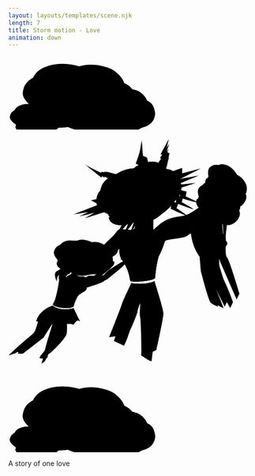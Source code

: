 ```yaml
---
layout: layouts/templates/scene.njk
length: 7
title: Storm motion - Love
animation: down
---
```


<svg class="vector z-one" xmlns="http://www.w3.org/2000/svg">
  <g class="cloud-one">
    <ellipse cx="117.7" cy="60" rx="69.8" ry="42.8" transform="rotate(6.5 117.7 60)"/>
    <path d="M59.3 34.2A72 72 0 0 1 118 18.6c36.6 5.7 45.4 14.7 56 22.3"/>
    <ellipse cx="173.4" cy="62.3" rx="63.6" ry="43.6" transform="rotate(6.5 173.4 62.3)"/>
    <path d="M131.4 32.8c4.8-5.8 28.3-14.3 58.2-10.9 22.5 2.6 32.2 13.3 42.2 27.2"/>
    <ellipse cx="206.1" cy="94.8" rx="53.9" ry="45.1" transform="rotate(6.5 206.1 94.8)"/>
    <path d="M218.7 140c16.4-10.8 34.5-12 38.6-33.8 4-21.9-.5-50.8-39.2-54"/>
    <ellipse cx="158.6" cy="98.9" rx="81.2" ry="54.6" transform="rotate(6.5 158.6 99)"/>
    <path d="M228.1 112.4c-1.3 11.3-23.8 37.6-45.5 40.3A106 106 0 0 1 124 146"/>
    <ellipse cx="82.9" cy="76.7" rx="53" ry="38" transform="rotate(6.5 82.9 76.7)"/>
    <path d="M54.3 116.5C52 137 81.8 145 98.1 146.2c20.2 1.5 48.8-7.2 54.7-12"/>
    <ellipse cx="105.5" cy="104.8" rx="52.1" ry="38" transform="rotate(6.5 105.5 104.8)"/>
    <path d="M78.2 39.5C66 40 44.5 46.8 35 61c-12 17.7-2.2 27.6 4.1 34 6.4 6.3 23 16.1 31 17"/>
    <ellipse cx="203.4" cy="93.7" rx="46.2" ry="28.3" transform="rotate(6.5 203.4 93.7)"/>
    <path d="M164.7 76.7a47.7 47.7 0 0 1 38.8-10.4c24.3 3.8 30.1 9.8 37.2 14.8"/>
    <ellipse cx="240.3" cy="95.3" rx="42.1" ry="28.8" transform="rotate(6.5 240.3 95.3)"/>
    <path d="M212.5 75.8c3.2-3.9 18.7-9.5 38.5-7.3 14.9 1.7 21.3 8.8 28 18"/>
    <ellipse cx="261.9" cy="116.8" rx="35.7" ry="29.9" transform="rotate(6.5 262 116.8)"/>
    <path d="M270.3 146.8c10.8-7.2 22.8-8 25.5-22.5 2.7-14.4-.3-33.6-26-35.7"/>
    <ellipse cx="230.4" cy="119.5" rx="53.8" ry="36.2" transform="rotate(6.5 230.4 119.5)"/>
    <path d="M276.5 128.5c-.9 7.4-15.8 24.9-30.1 26.6-18 2.2-27.7 0-39-4.4"/>
    <ellipse cx="180.3" cy="104.8" rx="35.1" ry="25.2" transform="rotate(6.5 180.3 104.8)"/>
    <path d="M161.4 131.2c-1.5 13.5 18.2 18.8 29 19.6a73 73 0 0 0 36.2-8"/>
    <ellipse cx="195.3" cy="123.4" rx="34.5" ry="25.2" transform="rotate(6.5 195.3 123.4)"/>
    <path d="M177.2 80.2c-8 .3-22.3 4.8-28.6 14.1-8 11.8-1.5 18.4 2.7 22.5a51.1 51.1 0 0 0 20.5 11.3"/>
    <ellipse cx="43" cy="117.6" rx="31.3" ry="19.2" transform="rotate(6.5 43 117.6)"/>
    <path d="M16.8 106A32.3 32.3 0 0 1 43 99c16.5 2.6 20.4 6.6 25.2 10"/>
    <ellipse cx="68" cy="118.7" rx="28.6" ry="19.6" transform="rotate(6.5 68 118.7)"/>
    <path d="M49.2 105.4c2.1-2.6 12.7-6.4 26-4.9 10.2 1.2 14.6 6 19 12.2"/>
    <ellipse cx="82.7" cy="133.2" rx="24.2" ry="20.3" transform="rotate(6.5 82.7 133.2)"/>
    <path d="M88.4 153.6c7.3-5 15.5-5.4 17.3-15.3 1.8-9.8-.2-22.7-17.6-24.2"/>
    <ellipse cx="61.3" cy="135.1" rx="36.5" ry="24.5" transform="rotate(6.5 61.3 135)"/>
    <path d="M92.6 141.2c-.6 5-10.7 16.9-20.4 18a47.6 47.6 0 0 1-26.4-3"/>
    <ellipse cx="27.3" cy="125.1" rx="23.8" ry="17.1" transform="rotate(6.5 27.3 125.1)"/>
    <path d="M14.5 143c-1 9.2 12.4 12.8 19.7 13.3 9 .7 21.9-3.2 24.5-5.4"/>
    <ellipse cx="37.5" cy="137.7" rx="23.4" ry="17.1" transform="rotate(6.5 37.5 137.7)"/>
    <path d="M25.3 108.4c-5.5.2-15.2 3.3-19.5 9.6-5.4 8-1 12.4 1.9 15.3a34.7 34.7 0 0 0 13.9 7.6"/>
  </g>
</svg>

<svg class="vector z-two" xmlns="http://www.w3.org/2000/svg" height="100%" width="100%" viewBox="0 0 720 720">
    <g class="motion-slow-one">
      <g>
        <path d="M559 252.8c2.6-7.3 12.7-16.3 17.4-19.8-4 5.5 1.7 13 5 16v7.6l-5 11.4H559c-1-2-2.6-8 0-15.2Z"/>
        <path d="M539 243.2c5.3-3.6 16.6 1.5 21.5 4.5 0 20.3 19.8 7.6 23.1 8.3 23 3.8 17.3 29.3 12.4 33-5 3.8-.9 61.6 0 63.1-7.3 5.4-31.6-2.2-43-6.7l-14-49.6c-3.5-4.5-11-15-12.3-21-1.7-7.5 5.8-27 12.4-31.6Z"/>
        <path d="M531.6 317.7c-12.5-55 6.6-72.3 12.4-74.6 4.2-2.8 5.8 56.5 0 66.3-4.6 7.8 8 34.4 15 46.7l11.6 15.8 5 15.1c-10.6-4.8-34-25.3-44-69.3ZM586.3 278.5c-2.6-12.7 3.9-18.3 7.5-19.6 14 3.8 10.8 46 13.3 58.8 2.4 12.8 0 35.4 7.4 43.7 7.5 8.3-9.1 18-9.1 23s-7.5-55.4-11.6-63c-4.2-7.5-4.2-27-7.5-42.9Z"/>
        <path d="M558.5 414c-1.6-5.6-4.7-47-6-67 18 7 40 8 43 6 14 21 4 61 12 70 6.4 7.2 20.6 51.7 27 73l-8 17-40-80-5-53c-1 13-2.4 41.8 0 53a1396 1396 0 0 0 26 80 80 80 0 0 1-21-11c-7-6-26-81-28-88Z"/>
        <ellipse cx="603.7" cy="192.3" rx="43.4" ry="29.8" transform="rotate(44.1 603.7 192.3)"/>
        <path d="M585.6 156.4c6.8-1.1 23.4 0 36 13.4 15.8 16.9 16.3 25 18.4 33.2"/>
        <ellipse cx="630.4" cy="214.4" rx="39.5" ry="30.3" transform="rotate(44.1 630.4 214.4)"/>
        <path d="M622.2 182.7c5-1.4 20.3 2.7 33.7 15.7 10.1 9.8 10.4 19.3 9.4 30.6"/>
        <ellipse cx="632.8" cy="244.4" rx="33.5" ry="31.4" transform="rotate(44.1 632.8 244.4)"/>
        <path d="M619.6 273.8c12.8.1 22.3 6.3 33.8-4.1 11.4-10.4 21.6-27.9 3.6-44"/>
        <ellipse cx="607.3" cy="228.8" rx="50.5" ry="38" transform="rotate(44.1 607.3 228.8)"/>
        <path d="M636.2 262.2c-5.5 5.7-28.1 11.6-40 5a59.3 59.3 0 0 1-26.5-25.6"/>
        <ellipse cx="579.1" cy="188.5" rx="33" ry="26.5" transform="rotate(44.1 579 188.5)"/>
        <path d="M547.7 199.5c-10 10.3 1.5 25.8 9 32.6a64.2 64.2 0 0 0 32.5 13.8"/>
        <ellipse cx="578.3" cy="212.2" rx="32.4" ry="26.5" transform="rotate(44.1 578.3 212.2)"/>
        <path d="M592.8 166.4c-6.3-4.3-20-8.6-30.8-4.5-13.7 5.2-13 14.3-12.6 20 .5 6 4.5 17.5 8.1 21"/>
      </g>
      <g>
        <ellipse cx="334.7" cy="174" rx="68.1" ry="49.5" transform="rotate(-8.3 334.7 174)"/>
        <path d="M272.7 160.8c5-10 22-30.6 50.9-33.4 36-3.3 46.7 4.4 58.9 10"/>
        <ellipse cx="387.7" cy="161.6" rx="62" ry="50.4" transform="rotate(-8.3 387.7 161.6)"/>
        <path d="M340.2 139.8c3-7.8 22.7-23.6 51.6-27.8 22-3.2 34 6.1 47.2 19"/>
        <ellipse cx="427.4" cy="189.2" rx="52.5" ry="52.2" transform="rotate(-8.3 427.4 189.2)"/>
        <path d="M451.7 236.6c12.4-16.6 29.2-22.8 27-48.4-2.2-25.6-14.4-56.8-51.7-49.9"/>
        <ellipse cx="383.8" cy="206.6" rx="79.3" ry="63.2" transform="rotate(-8.3 383.8 206.6)"/>
        <path d="M453 203c1.9 13-12.1 48.7-31.7 57.4-24.6 11-39.3 11.3-57.2 8.3"/>
        <ellipse cx="306.6" cy="202.1" rx="51.7" ry="44" transform="rotate(-8.3 306.6 202.1)"/>
        <path d="M290.7 254.4C294 278 324.4 279 339.9 276c19.5-3.8 44-21.2 48.2-28.3"/>
        <ellipse cx="335.5" cy="227.5" rx="50.8" ry="44" transform="rotate(-8.3 335.5 227.5)"/>
        <path d="M292 161.7a59.1 59.1 0 0 0-34.9 35.6c-6.5 23 5.5 31.6 13.2 37 7.8 5.3 26.1 11.9 33.8 10.8"/>
        <path d="M312.4 139.7 272.8 122l-9.7 4.8-41.5-26.1 47.7 38.1 5.3-7.6 30.8 23c-.3-3.6.7-11.6 7-14.6Zm-13 51.5-60 13.7 22.6 12.4-74 28.3c40.1-6 119.7-18.3 117.5-20a739.6 739.6 0 0 0-28.3-15.7l22.2-18.7Zm96.4-58.7-1.8-33-11-7c2.3-24 3.6-53.5 3.4-47.6-.2 5.9-10.5 33-17.3 54.4l14.3 5.3-10 34.9 22.4-7Zm39.5 22 54.4-9.8-2.3 15.7 54.8-5.6c-25.7 8.7-77 25.6-76.1 23.8.9-1.8 4.3-13.5 5.8-19L430.1 177c-3.2-5.1-6.6-16.8 5.2-22.6Zm30 48.5 26.6 11.6-4.7 13.4c12.4 8 35.9 23.6 31.3 22.7a607 607 0 0 1-48.5-21.5l2-12.8-9.6-2c-1.5-2.6-3-8.5 2.9-11.4Zm-95.4 42.6-59.8 66 25.6-49.3-22.6-3.5 36.4-39.5c7-2.5 21.5-5.8 23.5.8-.6-.2-18 17.2-26.6 25.8l23.5-.3Zm58-126 13.7-19.5-7.4-4.3 30.4-40L450 90.5l10 7-14.8 40c-1.1-6-6.1-17.8-17.2-17.8Z"/>
        <path d="M367 273c1.7 6.3 1.2 18.8-14 18-19-1-36 1-44 11s-38 35-42 45-56 40-59 43c-2.4 2.4 13 6.3 21 8 22.7-9 70.4-28.4 80-34 12-7 7-25 14-31-1 0-3 15 0 31s23 26 30 73c1 7 64 2 72-7-1 0 6-56 12-66s14-33 16-40 52-8 63-15 58-42 68-52c-9.6 0-12.7-10-13-15-1 3.3-4.8 11-12 15-9 5-34 15-56 21s-57-9-83 13c0-11-16-23-16-23-19.2 16.8-29.7 13.7-37 5ZM329 505c1.6-6.4 18.7-42.7 27-60 38.4 4.8 60.7-2 67-6 8.7 27 26 83.6 26 94 0 13-19 98-20 104-.8 4.8-19-8-28-15 1-20.3 2.4-62.8 0-70-2.4-7.2-7-49.7-9-70-5.7 10.3-17.2 33.6-18 44-.8 10.4-23.7 50.3-35 69l-47 6c11.7-29.3 35.4-89.6 37-96Z"/>
      </g>
      <g>
        <path d="M146.9 432c-.7-7.9 9.6-12.6 14.7-14 0 17.3 28.7 7.4 28.7 8.3-18 15.6 9.8 23.9 10.6 32.1.9 8.3-8.1 13.3-16.3 19.9-8.2 6.6 0 29.7 0 32.1-9 10.8-62.3 0-54.9-6.6 7.4-6.6 18-61.9 17.2-71.8Z"/>
        <path d="M193.4 439.8c-8-5.3 0-10.5 5-12.5 18.7 0 48.5 2.7 57-9.9 8.7-12.6 31.3-24.3 49.8-36.4 1.4 1.1 3.3 4.8 0 10.8-4.2 7.4-43 37.2-49.7 43.8-5.3 5.3-28.7 11-48.9 17.4-1-2.2-5.3-8-13.2-13.2ZM140.5 410c-10 5.4-4.1 22.2 0 30 0-21.3 12.2-23.3 18.3-21.6L188 395l50-34.1c-16.1 5.3-50.8 17.3-60.8 23.3-12.5 7.5-24.2 19.1-36.7 25.8ZM111.4 617.9c7.4-24.9 15.8-52.7 17.6-58l-27 42.5L42.3 649H26.7c13-13.6 42-43.4 54.5-54.1 15.7-13.4-2-65 47.8-79.1 0 2.5 20 14.2 40 10 0 .8-19.7 48-22 55.7-2.8 13-28.4 64.7-40.8 89-4.4 3.8-12.3 10-9.3 3.8 3.8-7.7 7.1-31.5 14.5-56.4Z"/>
        <path d="M129.1 510c-13 3.6-40.8 17.7-48.1 45.5 0 .8 23.2 0 27.4 16.5 1.7-1.7 26.6-20.7 39.8 0 2.5 0 15-14.9 40.7-7.4 1.7 0 7.5-18.2 19.1-9.1-.7 0-13-25.4-19-38-13.1 3.5-43.3 7-59.9-7.5Z"/>
        <path d="M108 572c2.3-16 12-48.8 32-52"/>
        <ellipse cx="188.1" cy="352.5" rx="42.6" ry="29.8" transform="rotate(19.2 188 352.5)"/>
        <path d="M157.2 327.8c5.6-3.9 20.9-10 37.7-3.2 21 8.5 24.9 15.6 30 22"/>
        <ellipse cx="221.1" cy="361.1" rx="38.9" ry="30.3" transform="rotate(19.2 221.1 361)"/>
        <path d="M200.7 336c3.8-3.4 19.3-6.2 36.6-.2 13.1 4.6 17.2 13 21 23.6"/>
        <ellipse cx="235.5" cy="387.1" rx="32.9" ry="31.4" transform="rotate(19.2 235.5 387.1)"/>
        <path d="M235.7 419.3c11.6-5.3 22.7-3.8 28.6-18.1 6-14.3 8-34.4-14.8-41.3"/>
        <ellipse cx="206.3" cy="384" rx="49.7" ry="38" transform="rotate(19.2 206.3 384)"/>
        <path d="M245.8 401.8c-2.6 7.4-20.4 22.4-33.7 21.5a57.3 57.3 0 0 1-34.2-11.9"/>
        <ellipse cx="164.5" cy="359.5" rx="32.4" ry="26.5" transform="rotate(19.2 164.5 359.5)"/>
        <path d="M141 382.8c-4.7 13.6 11.8 22.7 21.4 25.6 11.9 3.5 30.4 1.2 34.7-1.4"/>
        <ellipse cx="173.5" cy="381.3" rx="31.9" ry="26.5" transform="rotate(19.2 173.5 381.3)"/>
        <path d="M167.7 333.8a37 37 0 0 0-29.4 9c-10.1 10.5-5.8 18.4-3 23.5 2.8 5 11.2 13.8 15.8 15.4M149 571c5.3-8.3 14.4-29.2 8-46M188 563c-.3-9.3-2.4-29.8-8-37"/>
      </g>
    </g>
    <g class="motion-slow-two">
      <g>
        <path d="M566 247.8c2.6-7.3 12.7-16.2 17.4-19.8-4 5.5 1.7 13 5 16v7.6l-5 11.4H566c-1-2-2.6-8 0-15.2Z"/>
        <path d="M546 238.2c5.3-3.6 16.6 1.5 21.5 4.5 0 20.3 19.8 7.6 23.1 8.3 23 3.8 17.3 29.3 12.4 33-5 3.8-.9 61.6 0 63.1-7.3 5.4-31.6-2.2-43-6.7l-14-49.6c-3.5-4.5-11-15-12.3-21-1.7-7.5 5.8-27 12.4-31.6Z"/>
        <path d="M538.6 312.7c-12.5-55 6.6-72.3 12.4-74.6 4.2-2.8 5.8 56.5 0 66.3-4.6 7.8 13 40.4 20 52.7l11.6 15.8 5 15.1c-10.6-4.8-39-31.3-49-75.3ZM593.3 273.5c-2.6-12.7 3.9-18.3 7.5-19.6 14 3.8 10.8 46 13.3 58.8 2.4 12.8 5 41.4 12.4 49.7 7.5 8.3-9.1 18-9.1 23s-12.5-61.4-16.6-69c-4.2-7.5-4.2-27-7.5-42.9Z"/>
        <path d="M565.5 409c-1.6-5.6-4.7-47-6-67 18 7 40 8 43 6 14 21 4 61 12 70 6.4 7.2 29.6 60.7 36 82l-8 17-49-89-5-53c-1 13-2.4 41.8 0 53 2.4 11.2 27.3 67 35 89a80 80 0 0 1-21-11c-7-6-35-90-37-97Z"/>
        <ellipse cx="613" cy="187.1" rx="43.4" ry="29.8" transform="rotate(49.9 613 187.1)"/>
        <path d="M598.7 149.6c6.8-.5 23.3 2.3 34.5 17 14 18.3 13.7 26.5 14.9 34.8"/>
        <ellipse cx="637.4" cy="211.8" rx="39.5" ry="30.3" transform="rotate(49.9 637.4 211.8)"/>
        <path d="M632.4 179.4c5-1 20 4.8 32 19 9 10.9 8.3 20.3 6.2 31.4"/>
        <ellipse cx="636.7" cy="241.8" rx="33.5" ry="31.4" transform="rotate(49.9 636.7 241.8)"/>
        <path d="M620.6 269.8c12.8 1.4 21.6 8.5 34-.7 12.5-9.2 24.4-25.5 8.2-43.4"/>
        <ellipse cx="612.9" cy="223.8" rx="50.5" ry="38" transform="rotate(49.9 613 223.8)"/>
        <path d="M638.3 260c-6 5-29.1 8.6-40.3.8a59.2 59.2 0 0 1-23.7-28.1"/>
        <ellipse cx="589" cy="180.8" rx="33" ry="26.5" transform="rotate(49.9 589 180.8)"/>
        <path d="M556.6 188.6c-11 9.3-1.1 25.9 5.7 33.3 8.6 9.3 25.9 17 31 17"/>
        <ellipse cx="585.7" cy="204.3" rx="32.4" ry="26.5" transform="rotate(49.9 585.7 204.3)"/>
        <path d="M604.8 160.3c-5.8-5-19-10.6-30.2-7.6-14 3.7-14.4 12.8-14.5 18.6a45.3 45.3 0 0 0 6 21.6"/>
      </g>
      <g>
        <ellipse cx="346" cy="168.6" rx="68.1" ry="49.5" transform="rotate(-12.8 346 168.6)"/>
        <path d="M283.1 160.3a65.6 65.6 0 0 1 48.1-37.2c35.7-6.3 47 .6 59.5 5.2"/>
        <ellipse cx="397.9" cy="152.1" rx="62" ry="50.4" transform="rotate(-12.8 397.9 152)"/>
        <path d="M348.7 134.1c2.3-8 20.8-25.4 49.3-31.8 21.6-5 34.4 3.4 48.6 15.3"/>
        <ellipse cx="439.6" cy="176.4" rx="52.5" ry="52.2" transform="rotate(-12.8 439.6 176.4)"/>
        <path d="M467.6 221.8c11-17.6 27.2-25 23-50.4-4.2-25.3-18.8-55.4-55.4-45.6"/>
        <ellipse cx="397.5" cy="197.3" rx="79.3" ry="63.2" transform="rotate(-12.8 397.5 197.3)"/>
        <path d="M466.2 188.3c2.9 12.8-8.3 49.4-27.1 59.7-23.6 12.8-38.3 14.3-56.3 12.7"/>
        <ellipse cx="320.1" cy="198.8" rx="51.7" ry="44" transform="rotate(-12.8 320.1 198.8)"/>
        <path d="M308.4 252.2c5.3 23.3 35.5 21.8 50.8 17.6 19.1-5.3 42.1-24.6 45.8-32"/>
        <ellipse cx="351" cy="221.9" rx="50.8" ry="44" transform="rotate(-12.8 351 222)"/>
        <path d="M302.4 159.7a59.1 59.1 0 0 0-32 38.2c-4.6 23.5 8 31 16.1 35.8 8.2 4.7 27 9.9 34.6 8.1"/>
        <path d="m321 136.1-40.8-14.4-9.3 5.5-43.5-22.7 50.6 34.3 4.7-8 32.5 20.4c-.6-3.5-.2-11.5 5.8-15Zm-8.8 52.4L253.4 207l23.5 10.6-71.5 34c39.5-9.1 117.8-27.6 115.5-29-2.3-1.5-20.6-9.7-29.4-13.6l20.7-20.4Zm91.4-66.1-4.4-32.8-11.5-6c.4-24.2-.6-53.7-.4-47.8.3 5.9-7.8 33.8-13 55.6l14.7 4.2L382 131l21.7-8.7Zm41.1 18.8 53.5-14-1.1 15.8 54.2-9.9c-25 10.7-74.8 31.6-74 29.7.8-1.8 3.2-13.7 4.3-19.4l-40.2 20.8c-3.6-4.9-8-16.3 3.3-23Zm33.7 46 27.5 9.4-3.6 13.8c12.9 7 37.6 20.8 32.9 20.2-4.7-.5-35.3-12-50-17.6l1-13-9.7-1.2c-1.7-2.4-3.8-8.2 1.9-11.6Zm-91.7 50-54.4 70.6 21.6-51.2-22.8-1.8 33.2-42.2c6.8-3 21-7.5 23.5-1-.6-.2-16.6 18.4-24.5 27.8l23.4-2.2ZM434.6 107l12.1-20.5-7.6-3.7 27.1-42.2-12 35.6 10.5 6.1-11.6 41.2c-1.6-5.9-7.5-17.4-18.5-16.5ZM351 294c-3.3 25.3-17.2 83-26 83M365 289c-6.7 10-13.2 29.6 14 28 27.2-1.6 39.3-19.3 42-28M440 278c-12 22-34.8 76.2-6 89"/>
        <path d="M367 273c1.7 6.3 1.2 18.8-14 18-19-1-36 1-44 11s-38 35-42 45-56 40-59 43c-2.4 2.4 9-1.7 17 0 22.7-9 62.4-30.4 72-36 12-7 19-15 26-21-1 0-3 15 0 31s23 26 30 73c1 7 64 2 72-7-1 0 6-56 12-66s14-33 16-40 52-23 63-30 58-27 68-37c-9.6 0-12.7-10-13-15-1 3.3-4.8 11-12 15-9 5-34 0-56 6s-50-6-83 28c0-11-7-34-7-34-7 21-29 0-46 16ZM322.5 526a1239 1239 0 0 1 33.5-81c38.4 4.8 60.7-2 67-6 8.7 27 26 83.6 26 94 0 13-19 98-20 104-.8 4.8-44 17-44 17 1-20.3 18.4-94.8 16-102-2.4-7.2-7-49.7-9-70-5.7 10.3-17.2 33.6-18 44-.8 10.4-25.7 67.3-37 86h-31c11.7-29.3 14.9-79.6 16.5-86Z"/>
      </g>
      <g>
         <path d="M167.4 430.8c.7-8 11.5-10.9 16.9-11.4-2.9 17.1 27 12.1 26.9 13-20.4 12.4 5.7 25.2 5.1 33.4-.5 8.3-10.2 11.7-19.4 16.8-9.2 5.2-7 26.3-7.3 28.8-14.6 13.6-67.4-.3-59-5.6 8.3-5.3 36-65 36.8-75Z"/>
        <path d="M210.4 442.8c3.2-9 5-10.5 10-12.5 18.7 0 48.5 2.7 57-9.9 8.7-12.6 31.3-24.3 49.8-36.4 1.4 1.1 3.3 4.8 0 10.8-4.2 7.4-43 37.2-49.7 43.8-5.3 5.3-37 15-57.2 21.4-1-2.2-13-9-10-17.2ZM148 418.4c-7 17.6 6.7 27.8 10.8 35.6 0-21.3 12.3-37.3 18.4-35.6L188 395l50-34.1c-16.1 5.3-50.8 17.3-60.8 23.3-12.5 7.5-24 21-29.2 34ZM123 608c7.4-24.9 4.2-42.8 6-48l-32 39-65 47-16-6c13-13.6 43.5-38.3 56-49 15.7-13.4 7.1-61 57-75.2 0 2.5 20 14.2 40 10 0 .8-14.6 57.6-17 65.2-2.8 13-45 61-37.5 68.3-4.3 3.9-26.6 6.2-23.6 0 3.8-7.7 24.7-26.4 32.1-51.3Z"/>
        <path d="M129.1 510c-13 3.6-40.8 17.7-48.1 45.5 0 .8 23.2 0 27.4 16.5 1.6-1.7 26.6-20.7 39.8 0 2.5 0 15-14.9 40.7-7.4 1.7 0 7.5-18.2 19.1-9.1-.7 0-13-25.4-19-38-13.1 3.5-43.3 7-59.9-7.5Z"/>
        <path d="M108 572c2.3-16 12-48.8 32-52M149 571c5.3-8.3 14.4-29.2 8-46M188 563c-.3-9.3-2.4-29.8-8-37"/>
        <ellipse cx="203.5" cy="352.3" rx="42.6" ry="29.8" transform="rotate(13.3 203.5 352.3)"/>
        <path d="M170.3 330.9a41.7 41.7 0 0 1 37.2-7.1c21.8 6.3 26.3 13 32.1 19"/>
        <ellipse cx="237.2" cy="357.4" rx="38.9" ry="30.3" transform="rotate(13.3 237.2 357.4)"/>
        <path d="M214.4 334.5c3.4-3.7 18.5-8 36.4-3.9 13.5 3.2 18.4 11.2 23.2 21.4"/>
        <ellipse cx="254.2" cy="381.9" rx="32.9" ry="31.4" transform="rotate(13.3 254.2 381.9)"/>
        <path d="M257.7 413.8c11-6.4 22.1-6 26.6-20.9 4.5-14.8 4.4-35-19-39.6"/>
        <ellipse cx="224.8" cy="381.7" rx="49.7" ry="38" transform="rotate(13.3 224.8 381.7)"/>
        <path d="M266 395.4c-1.8 7.7-18 24.4-31.4 24.9a57.3 57.3 0 0 1-35.2-8.4"/>
        <ellipse cx="180.8" cy="361.7" rx="32.4" ry="26.5" transform="rotate(13.3 180.8 361.7)"/>
        <path d="M159.7 387.3c-3.3 14 14.2 21.3 24 23.2a62.5 62.5 0 0 0 34.4-4.9"/>
        <ellipse cx="191.9" cy="382.4" rx="31.9" ry="26.5" transform="rotate(13.3 192 382.4)"/>
        <path d="M181.3 335.7a37 37 0 0 0-28.3 12c-9 11.5-4 19-.6 23.7a44.2 44.2 0 0 0 17.3 13.7"/>
      </g>
    </g>
    <g class="motion-slow-three">
      <g>
        <path d="M584.6 199.5c2.7-7.3 12.8-16.2 17.5-19.8-4 5.5 1.7 13 5 16v7.6l-5 11.4h-17.5c-1-2-2.6-7.9 0-15.2Z"/>
        <path d="M564.8 190c5.2-3.7 16.4 1.5 21.4 4.5 0 20.2 19.8 7.5 23 8.2 23.2 3.8 17.4 29.3 12.5 33-5 3.8-.9 61.6 0 63.1-7.3 5.5-31.7-2.2-43-6.7l-14-49.6c-3.5-4.5-11-15-12.3-21-1.7-7.5 5.8-27 12.4-31.6Z"/>
        <path d="M569.7 189.8c-5.8 2.3-24.9 19.6-12.4 74.6 10 44 17.8 84.9 28.3 89.7l-5-15.1v-20.2c-6.9-12.3-15.5-54.9-10.9-62.7 5.8-9.8 4.2-69.1 0-66.3Zm49.8 15.8c-3.6 1.3-10.1 7-7.5 19.6 3.3 15.8 3.3 35.4 7.5 43 4.1 7.5 3.6 85 3.6 79.9 0-5 16.6-14.7 9.1-23-7.5-8.3 3-47.9.5-60.7-2.4-12.8.9-55-13.2-58.8Z"/>
        <path d="M584.1 360.7a949 949 0 0 1-6-67c18 7 40 8 43 6 14 21 4 61 12 70 6.4 7.2 29.7 84 36 105.3l-8 17-49-112.3-5-53c-1 13-2.4 41.8 0 53 2.4 11.2 27.4 90.3 35 112.3a80 80 0 0 1-21-11c-7-6-35-113.3-37-120.3Z"/>
        <ellipse cx="631.7" cy="138.8" rx="43.4" ry="29.8" transform="rotate(49.9 631.7 138.8)"/>
        <path d="M617.4 101.3c6.8-.5 23.3 2.3 34.5 17 14 18.3 13.7 26.5 14.9 34.8"/>
        <ellipse cx="656.1" cy="163.5" rx="39.5" ry="30.3" transform="rotate(49.9 656.1 163.5)"/>
        <path d="M651.1 131c5-.8 20 4.9 32 19.2 9 10.8 8.3 20.2 6.2 31.3"/>
        <ellipse cx="655.4" cy="193.5" rx="33.5" ry="31.4" transform="rotate(49.9 655.4 193.5)"/>
        <path d="M639.3 221.5c12.8 1.4 21.6 8.5 34-.7 12.5-9.2 24.4-25.5 8.2-43.4"/>
        <ellipse cx="631.6" cy="175.5" rx="50.5" ry="38" transform="rotate(49.9 631.6 175.5)"/>
        <path d="M657 211.6c-6 5.1-29.1 8.7-40.3 1a59.2 59.2 0 0 1-23.7-28.2"/>
        <ellipse cx="607.7" cy="132.5" rx="33" ry="26.5" transform="rotate(49.9 607.7 132.5)"/>
        <path d="M575.3 140.3c-11 9.3-1.1 25.9 5.7 33.3 8.6 9.3 25.9 17 31 17"/>
        <ellipse cx="604.4" cy="156.1" rx="32.4" ry="26.5" transform="rotate(49.9 604.4 156)"/>
        <path d="M623.5 112c-5.8-5-19-10.6-30.2-7.6-14 3.7-14.4 12.8-14.5 18.7a45.4 45.4 0 0 0 6 21.5"/>
      </g>
      <g>
        <ellipse cx="354.9" cy="163" rx="68.1" ry="49.5" transform="rotate(-15 354.9 163)"/>
        <path d="M291.8 157.2a65.6 65.6 0 0 1 46.6-39c35.4-7.7 47-1.3 59.7 3"/>
        <ellipse cx="406.1" cy="144.6" rx="62" ry="50.4" transform="rotate(-15 406.1 144.6)"/>
        <path d="M356.4 128.5c2-8.1 19.7-26.2 48-33.7 21.4-5.8 34.5 2.1 49 13.4"/>
        <ellipse cx="448.8" cy="167.3" rx="52.5" ry="52.2" transform="rotate(-15 448.8 167.3)"/>
        <path d="M478.5 211.5c10.3-18 26.2-26 21-51.2-5.1-25.1-20.9-54.7-57-43.5"/>
        <ellipse cx="407.5" cy="189.7" rx="79.3" ry="63.2" transform="rotate(-15 407.5 189.7)"/>
        <path d="M475.8 178c3.4 12.8-6.3 49.7-24.8 60.8-23 13.7-37.7 15.7-55.7 14.9"/>
        <ellipse cx="330.3" cy="194.3" rx="51.7" ry="44" transform="rotate(-15 330.3 194.3)"/>
        <path d="M320.6 248c6.2 23 36.3 20.5 51.5 15.7 18.9-6 41.1-26.2 44.4-33.7"/>
        <ellipse cx="362" cy="216.1" rx="50.8" ry="44" transform="rotate(-15 362 216.1)"/>
        <path d="M311 155.8a59.1 59.1 0 0 0-30.4 39.5c-3.8 23.7 9.1 30.7 17.4 35.1 8.4 4.4 27.4 8.8 34.9 6.8"/>
        <path d="m327.3 133.4-41.7-11.2-8.9 6.2-45-19.4 53 30.3 4-8.3 34 18c-.9-3.6-1.1-11.6 4.6-15.6Zm-4.8 53L265.4 209l24.1 8.8-68.6 39.3c38.6-12 115.3-36.5 112.9-37.7-2.4-1.3-21.3-8-30.4-11.3l19.1-21.8Zm86.2-73-7-32.3-11.9-5.2c-1.4-24-4.7-53.4-4-47.6.7 5.9-5.2 34.3-8.6 56.5l14.9 3-4.5 36 21-10.4Zm42.4 15.7 52.3-18v15.8l53.4-14c-24.1 12.6-72.2 37.2-71.6 35.3.6-2 2.2-14 2.9-19.8l-38.6 23.9c-4-4.6-9.2-15.7 1.6-23.2Zm37 43.3 28.2 7.3-2.6 14c13.4 6 39 17.8 34.4 17.7-4.7-.2-36.1-9.3-51.3-13.9l.2-13-9.9-.4c-1.9-2.3-4.3-8 1-11.7Zm-87.6 56.8-48.9 74.5 17.7-52.7h-22.8l29.8-44.7c6.6-3.5 20.4-9 23.4-2.8-.6 0-15.2 19.8-22.4 29.7l23.2-4Zm37.9-133.4 10.5-21.4-8-3L465 27l-9.2 36.4 10.8 5.3-8.4 42c-2-5.8-8.8-16.8-19.7-15Z"/>
        <path d="M351 294c-1.8 25.3-9.3 83-14 83M365 289c-6.7 10-13.2 29.6 14 28 27.2-1.6 39.3-19.3 42-28M450 266c-12 22-44.8 88.2-16 101"/>
        <path d="M382 263c0 24-13.8 28.8-29 28-19-1-30-7-38 3s-29 40-33 50-71 43-74 46c-2.4 2.4 9-1.7 17 0 22.7-9 61.4-10.4 71-16 12-7 28-35 35-41-1 0-3 15 0 31s15 26 22 73c1 7 64 2 72-7-1 0 6-56 12-66s14-33 16-40c4.6-16 46-22 71-38 11-7 72-75 82-85-9.6 0-12.7-10-13-15-1 3.3-7.8 17-15 21-9 5-46 36-68 42s-50 0-90 42v-34c0 6-21-10-38 6ZM322.5 526a1239 1239 0 0 1 33.5-81c38.4 4.8 60.7-2 67-6 8.7 27 7 76.6 7 87 0 13-14 138-15 144-.8 4.8-30-16-30-16 1-20.3-1.1-104.8-3.5-112-2.4-7.2 2-36.7 0-57-5.7 10.3-17.7 42.6-18.5 53-.8 10.4-16.7 69.3-28 88l-29-14c11.7-29.3 14.9-79.6 16.5-86Z"/>
      </g>
      <g>
        <path d="M178.4 423.8c.7-8 11.5-10.9 16.9-11.4-2.9 17.1 27 12.1 26.9 13-20.4 12.4 5.7 25.2 5.1 33.4-.5 8.3-10.2 11.7-19.4 16.8-9.2 5.2-18 33.3-18.3 35.8-14.6 13.6-67.4-.3-59-5.6 8.3-5.3 47-72 47.8-82Z"/>
        <path d="M222.5 435.8c3.3-9 5-10.5 10-12.5 18.7 0 48.5 2.7 57-9.9 8.7-12.6 31.3-24.3 49.8-36.4 1.4 1.1 3.3 4.8 0 10.8-4.2 7.4-43 37.2-49.7 43.8-5.3 5.3-37 15-57.1 21.4-1.2-2.2-13-9-10-17.2ZM165 404c-7 17.6-4.2 25.2 0 33 0-21.3 16.9-29.7 23-28l16-20 63-32c-16.1 5.3-62 15-72 21-12.5 7.5-24.8 12.8-30 26ZM141 599c-12-8-13.8-33.8-12-39l-32 39-77 49-19 6c13-13.6 58.5-52.3 71-63 15.7-13.4 7.1-61 57-75.2 0 2.5 20 14.2 40 10 0 .8 2.3 57.6 0 65.2-2.8 13-35 46-49 57 0 0-32.1 17.5-29 11.3 3.7-7.7 50-60.3 50-60.3Z"/>
        <path d="M129.1 510c-13 3.6-40.8 17.7-48.1 45.5 0 .8 23.2 0 27.4 16.5 1.6-1.7 26.6-20.7 39.8 0 2.5 0 15-14.9 40.7-7.4 1.7 0 7.5-18.2 19.1-9.1-.7 0-13-25.4-19-38-13.1 3.5-43.3 7-59.9-7.5Z"/>
        <path d="M108 572c2.3-16 12-48.8 32-52M149 571c5.3-8.3 14.4-29.2 8-46M188 563c-.3-9.3-2.4-29.8-8-37"/>
        <ellipse cx="221.9" cy="350" rx="42.2" ry="29.8" transform="rotate(15.7 222 350)"/>
        <path d="M190 327.2a41 41 0 0 1 37.1-5.6c21.3 7.2 25.5 14 31 20.2"/>
        <ellipse cx="255" cy="356.4" rx="38.4" ry="30.3" transform="rotate(15.7 255 356.4)"/>
        <path d="M233.5 332.6c3.5-3.6 18.7-7.4 36.1-2.4 13.2 3.7 17.8 11.8 22 22.2"/>
        <ellipse cx="270.7" cy="381.4" rx="32.6" ry="31.4" transform="rotate(15.7 270.7 381.4)"/>
        <path d="M272.8 413.5c11.1-6 22.1-5.2 27.2-19.8 5-14.6 5.9-34.8-17-40.3"/>
        <ellipse cx="241.7" cy="380.1" rx="49.1" ry="38" transform="rotate(15.7 241.7 380.1)"/>
        <path d="M281.8 395.4c-2.2 7.6-18.9 23.7-32.2 23.6a56 56 0 0 1-34.4-9.7"/>
        <ellipse cx="199" cy="358.4" rx="32" ry="26.5" transform="rotate(15.7 199 358.4)"/>
        <path d="M177 383.1c-3.8 13.8 13.1 22 22.7 24.2 12 2.8 30.1-.7 34.2-3.6"/>
        <ellipse cx="209.1" cy="379.6" rx="31.5" ry="26.5" transform="rotate(15.7 209.1 379.6)"/>
        <path d="M200.7 332.5c-7.3-.7-21 2.1-28.5 10.9-9.4 11-4.7 18.7-1.7 23.6 3 4.9 11.9 13 16.5 14.4"/>
      </g>
    </g>
</svg>

<svg class="foreground-bottom vector z-three" xmlns="http://www.w3.org/2000/svg">
  <g class="cloud-two">
    <ellipse cx="117.7" cy="60" rx="69.8" ry="42.8" transform="rotate(6.5 117.7 60)"/>
    <path d="M59.3 34.2A72 72 0 0 1 118 18.6c36.6 5.7 45.4 14.7 56 22.3"/>
    <ellipse cx="173.4" cy="62.3" rx="63.6" ry="43.6" transform="rotate(6.5 173.4 62.3)"/>
    <path d="M131.4 32.8c4.8-5.8 28.3-14.3 58.2-10.9 22.5 2.6 32.2 13.3 42.2 27.2"/>
    <ellipse cx="206.1" cy="94.8" rx="53.9" ry="45.1" transform="rotate(6.5 206.1 94.8)"/>
    <path d="M218.7 140c16.4-10.8 34.5-12 38.6-33.8 4-21.9-.5-50.8-39.2-54"/>
    <ellipse cx="158.6" cy="98.9" rx="81.2" ry="54.6" transform="rotate(6.5 158.6 99)"/>
    <path d="M228.1 112.4c-1.3 11.3-23.8 37.6-45.5 40.3A106 106 0 0 1 124 146"/>
    <ellipse cx="82.9" cy="76.7" rx="53" ry="38" transform="rotate(6.5 82.9 76.7)"/>
    <path d="M54.3 116.5C52 137 81.8 145 98.1 146.2c20.2 1.5 48.8-7.2 54.7-12"/>
    <ellipse cx="105.5" cy="104.8" rx="52.1" ry="38" transform="rotate(6.5 105.5 104.8)"/>
    <path d="M78.2 39.5C66 40 44.5 46.8 35 61c-12 17.7-2.2 27.6 4.1 34 6.4 6.3 23 16.1 31 17"/>
    <ellipse cx="203.4" cy="93.7" rx="46.2" ry="28.3" transform="rotate(6.5 203.4 93.7)"/>
    <path d="M164.7 76.7a47.7 47.7 0 0 1 38.8-10.4c24.3 3.8 30.1 9.8 37.2 14.8"/>
    <ellipse cx="240.3" cy="95.3" rx="42.1" ry="28.8" transform="rotate(6.5 240.3 95.3)"/>
    <path d="M212.5 75.8c3.2-3.9 18.7-9.5 38.5-7.3 14.9 1.7 21.3 8.8 28 18"/>
    <ellipse cx="261.9" cy="116.8" rx="35.7" ry="29.9" transform="rotate(6.5 262 116.8)"/>
    <path d="M270.3 146.8c10.8-7.2 22.8-8 25.5-22.5 2.7-14.4-.3-33.6-26-35.7"/>
    <ellipse cx="230.4" cy="119.5" rx="53.8" ry="36.2" transform="rotate(6.5 230.4 119.5)"/>
    <path d="M276.5 128.5c-.9 7.4-15.8 24.9-30.1 26.6-18 2.2-27.7 0-39-4.4"/>
    <ellipse cx="180.3" cy="104.8" rx="35.1" ry="25.2" transform="rotate(6.5 180.3 104.8)"/>
    <path d="M161.4 131.2c-1.5 13.5 18.2 18.8 29 19.6a73 73 0 0 0 36.2-8"/>
    <ellipse cx="195.3" cy="123.4" rx="34.5" ry="25.2" transform="rotate(6.5 195.3 123.4)"/>
    <path d="M177.2 80.2c-8 .3-22.3 4.8-28.6 14.1-8 11.8-1.5 18.4 2.7 22.5a51.1 51.1 0 0 0 20.5 11.3"/>
    <ellipse cx="43" cy="117.6" rx="31.3" ry="19.2" transform="rotate(6.5 43 117.6)"/>
    <path d="M16.8 106A32.3 32.3 0 0 1 43 99c16.5 2.6 20.4 6.6 25.2 10"/>
    <ellipse cx="68" cy="118.7" rx="28.6" ry="19.6" transform="rotate(6.5 68 118.7)"/>
    <path d="M49.2 105.4c2.1-2.6 12.7-6.4 26-4.9 10.2 1.2 14.6 6 19 12.2"/>
    <ellipse cx="82.7" cy="133.2" rx="24.2" ry="20.3" transform="rotate(6.5 82.7 133.2)"/>
    <path d="M88.4 153.6c7.3-5 15.5-5.4 17.3-15.3 1.8-9.8-.2-22.7-17.6-24.2"/>
    <ellipse cx="61.3" cy="135.1" rx="36.5" ry="24.5" transform="rotate(6.5 61.3 135)"/>
    <path d="M92.6 141.2c-.6 5-10.7 16.9-20.4 18a47.6 47.6 0 0 1-26.4-3"/>
    <ellipse cx="27.3" cy="125.1" rx="23.8" ry="17.1" transform="rotate(6.5 27.3 125.1)"/>
    <path d="M14.5 143c-1 9.2 12.4 12.8 19.7 13.3 9 .7 21.9-3.2 24.5-5.4"/>
    <ellipse cx="37.5" cy="137.7" rx="23.4" ry="17.1" transform="rotate(6.5 37.5 137.7)"/>
    <path d="M25.3 108.4c-5.5.2-15.2 3.3-19.5 9.6-5.4 8-1 12.4 1.9 15.3a34.7 34.7 0 0 0 13.9 7.6"/>
  </g>
  <g class="cloud-three">
    <ellipse cx="117.7" cy="60" rx="69.8" ry="42.8" transform="rotate(6.5 117.7 60)"/>
    <path d="M59.3 34.2A72 72 0 0 1 118 18.6c36.6 5.7 45.4 14.7 56 22.3"/>
    <ellipse cx="173.4" cy="62.3" rx="63.6" ry="43.6" transform="rotate(6.5 173.4 62.3)"/>
    <path d="M131.4 32.8c4.8-5.8 28.3-14.3 58.2-10.9 22.5 2.6 32.2 13.3 42.2 27.2"/>
    <ellipse cx="206.1" cy="94.8" rx="53.9" ry="45.1" transform="rotate(6.5 206.1 94.8)"/>
    <path d="M218.7 140c16.4-10.8 34.5-12 38.6-33.8 4-21.9-.5-50.8-39.2-54"/>
    <ellipse cx="158.6" cy="98.9" rx="81.2" ry="54.6" transform="rotate(6.5 158.6 99)"/>
    <path d="M228.1 112.4c-1.3 11.3-23.8 37.6-45.5 40.3A106 106 0 0 1 124 146"/>
    <ellipse cx="82.9" cy="76.7" rx="53" ry="38" transform="rotate(6.5 82.9 76.7)"/>
    <path d="M54.3 116.5C52 137 81.8 145 98.1 146.2c20.2 1.5 48.8-7.2 54.7-12"/>
    <ellipse cx="105.5" cy="104.8" rx="52.1" ry="38" transform="rotate(6.5 105.5 104.8)"/>
    <path d="M78.2 39.5C66 40 44.5 46.8 35 61c-12 17.7-2.2 27.6 4.1 34 6.4 6.3 23 16.1 31 17"/>
    <ellipse cx="203.4" cy="93.7" rx="46.2" ry="28.3" transform="rotate(6.5 203.4 93.7)"/>
    <path d="M164.7 76.7a47.7 47.7 0 0 1 38.8-10.4c24.3 3.8 30.1 9.8 37.2 14.8"/>
    <ellipse cx="240.3" cy="95.3" rx="42.1" ry="28.8" transform="rotate(6.5 240.3 95.3)"/>
    <path d="M212.5 75.8c3.2-3.9 18.7-9.5 38.5-7.3 14.9 1.7 21.3 8.8 28 18"/>
    <ellipse cx="261.9" cy="116.8" rx="35.7" ry="29.9" transform="rotate(6.5 262 116.8)"/>
    <path d="M270.3 146.8c10.8-7.2 22.8-8 25.5-22.5 2.7-14.4-.3-33.6-26-35.7"/>
    <ellipse cx="230.4" cy="119.5" rx="53.8" ry="36.2" transform="rotate(6.5 230.4 119.5)"/>
    <path d="M276.5 128.5c-.9 7.4-15.8 24.9-30.1 26.6-18 2.2-27.7 0-39-4.4"/>
    <ellipse cx="180.3" cy="104.8" rx="35.1" ry="25.2" transform="rotate(6.5 180.3 104.8)"/>
    <path d="M161.4 131.2c-1.5 13.5 18.2 18.8 29 19.6a73 73 0 0 0 36.2-8"/>
    <ellipse cx="195.3" cy="123.4" rx="34.5" ry="25.2" transform="rotate(6.5 195.3 123.4)"/>
    <path d="M177.2 80.2c-8 .3-22.3 4.8-28.6 14.1-8 11.8-1.5 18.4 2.7 22.5a51.1 51.1 0 0 0 20.5 11.3"/>
    <ellipse cx="43" cy="117.6" rx="31.3" ry="19.2" transform="rotate(6.5 43 117.6)"/>
    <path d="M16.8 106A32.3 32.3 0 0 1 43 99c16.5 2.6 20.4 6.6 25.2 10"/>
    <ellipse cx="68" cy="118.7" rx="28.6" ry="19.6" transform="rotate(6.5 68 118.7)"/>
    <path d="M49.2 105.4c2.1-2.6 12.7-6.4 26-4.9 10.2 1.2 14.6 6 19 12.2"/>
    <ellipse cx="82.7" cy="133.2" rx="24.2" ry="20.3" transform="rotate(6.5 82.7 133.2)"/>
    <path d="M88.4 153.6c7.3-5 15.5-5.4 17.3-15.3 1.8-9.8-.2-22.7-17.6-24.2"/>
    <ellipse cx="61.3" cy="135.1" rx="36.5" ry="24.5" transform="rotate(6.5 61.3 135)"/>
    <path d="M92.6 141.2c-.6 5-10.7 16.9-20.4 18a47.6 47.6 0 0 1-26.4-3"/>
    <ellipse cx="27.3" cy="125.1" rx="23.8" ry="17.1" transform="rotate(6.5 27.3 125.1)"/>
    <path d="M14.5 143c-1 9.2 12.4 12.8 19.7 13.3 9 .7 21.9-3.2 24.5-5.4"/>
    <ellipse cx="37.5" cy="137.7" rx="23.4" ry="17.1" transform="rotate(6.5 37.5 137.7)"/>
    <path d="M25.3 108.4c-5.5.2-15.2 3.3-19.5 9.6-5.4 8-1 12.4 1.9 15.3a34.7 34.7 0 0 0 13.9 7.6"/>
  </g>
</svg>

A story of one love